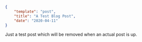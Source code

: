 ```json
{
    "template": "post",
    "title": "A Test Blog Post",
    "date": "2020-04-11"
}
```

Just a test post which will be removed when an actual post is up.
